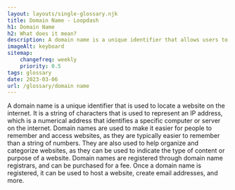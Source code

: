 ```yaml
--- 
layout: layouts/single-glossary.njk
title: Domain Name - Loopdash
h1: Domain Name
h2: What does it mean?
description: A domain name is a unique identifier that allows users to access a website hosted on a server, such as a Wordpress site, by typing in a specific URL.
imageAlt: keyboard
sitemap:
	changefreq: weekly
	priority: 0.5
tags: glossary
date: 2023-03-06
url: /glossary/domain name
---
```


A domain name is a unique identifier that is used to locate a website on the internet. It is a string of characters that is used to represent an IP address, which is a numerical address that identifies a specific computer or server on the internet. Domain names are used to make it easier for people to remember and access websites, as they are typically easier to remember than a string of numbers. They are also used to help organize and categorize websites, as they can be used to indicate the type of content or purpose of a website. Domain names are registered through domain name registrars, and can be purchased for a fee. Once a domain name is registered, it can be used to host a website, create email addresses, and more.

